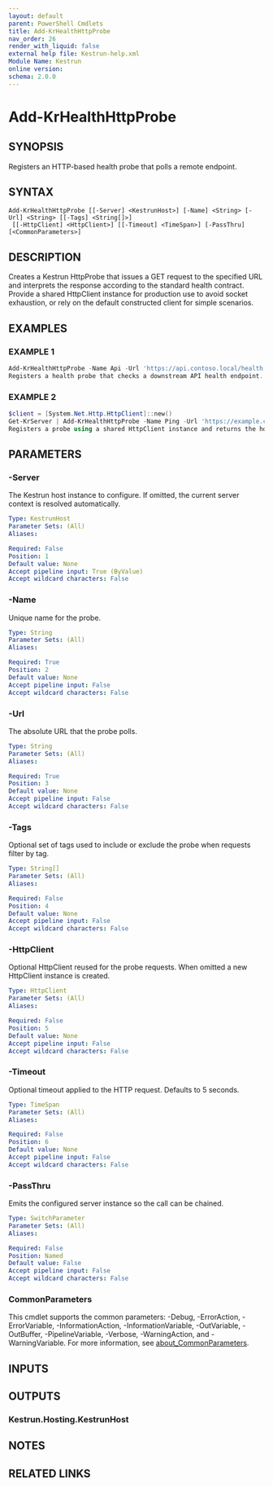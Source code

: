 ```yaml
---
layout: default
parent: PowerShell Cmdlets
title: Add-KrHealthHttpProbe
nav_order: 26
render_with_liquid: false
external help file: Kestrun-help.xml
Module Name: Kestrun
online version:
schema: 2.0.0
---
```


# Add-KrHealthHttpProbe

## SYNOPSIS
Registers an HTTP-based health probe that polls a remote endpoint.

## SYNTAX

```
Add-KrHealthHttpProbe [[-Server] <KestrunHost>] [-Name] <String> [-Url] <String> [[-Tags] <String[]>]
 [[-HttpClient] <HttpClient>] [[-Timeout] <TimeSpan>] [-PassThru] [<CommonParameters>]
```

## DESCRIPTION
Creates a Kestrun HttpProbe that issues a GET request to the specified URL and interprets the
response according to the standard health contract.
Provide a shared HttpClient instance for
production use to avoid socket exhaustion, or rely on the default constructed client for simple
scenarios.

## EXAMPLES

### EXAMPLE 1
```powershell
Add-KrHealthHttpProbe -Name Api -Url 'https://api.contoso.local/health' -Tags 'remote','api'
Registers a health probe that checks a downstream API health endpoint.
```

### EXAMPLE 2
```powershell
$client = [System.Net.Http.HttpClient]::new()
Get-KrServer | Add-KrHealthHttpProbe -Name Ping -Url 'https://example.com/health' -HttpClient $client -PassThru
Registers a probe using a shared HttpClient instance and returns the host for additional configuration.
```

## PARAMETERS

### -Server
The Kestrun host instance to configure.
If omitted, the current server context is resolved automatically.

```yaml
Type: KestrunHost
Parameter Sets: (All)
Aliases:

Required: False
Position: 1
Default value: None
Accept pipeline input: True (ByValue)
Accept wildcard characters: False
```

### -Name
Unique name for the probe.

```yaml
Type: String
Parameter Sets: (All)
Aliases:

Required: True
Position: 2
Default value: None
Accept pipeline input: False
Accept wildcard characters: False
```

### -Url
The absolute URL that the probe polls.

```yaml
Type: String
Parameter Sets: (All)
Aliases:

Required: True
Position: 3
Default value: None
Accept pipeline input: False
Accept wildcard characters: False
```

### -Tags
Optional set of tags used to include or exclude the probe when requests filter by tag.

```yaml
Type: String[]
Parameter Sets: (All)
Aliases:

Required: False
Position: 4
Default value: None
Accept pipeline input: False
Accept wildcard characters: False
```

### -HttpClient
Optional HttpClient reused for the probe requests.
When omitted a new HttpClient instance is created.

```yaml
Type: HttpClient
Parameter Sets: (All)
Aliases:

Required: False
Position: 5
Default value: None
Accept pipeline input: False
Accept wildcard characters: False
```

### -Timeout
Optional timeout applied to the HTTP request.
Defaults to 5 seconds.

```yaml
Type: TimeSpan
Parameter Sets: (All)
Aliases:

Required: False
Position: 6
Default value: None
Accept pipeline input: False
Accept wildcard characters: False
```

### -PassThru
Emits the configured server instance so the call can be chained.

```yaml
Type: SwitchParameter
Parameter Sets: (All)
Aliases:

Required: False
Position: Named
Default value: False
Accept pipeline input: False
Accept wildcard characters: False
```

### CommonParameters
This cmdlet supports the common parameters: -Debug, -ErrorAction, -ErrorVariable, -InformationAction, -InformationVariable, -OutVariable, -OutBuffer, -PipelineVariable, -Verbose, -WarningAction, and -WarningVariable. For more information, see [about_CommonParameters](http://go.microsoft.com/fwlink/?LinkID=113216).

## INPUTS

## OUTPUTS

### Kestrun.Hosting.KestrunHost
## NOTES

## RELATED LINKS
